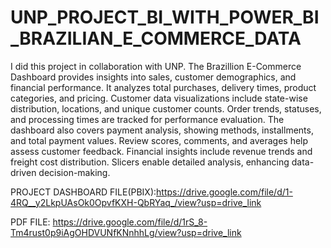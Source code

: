 # UNP_PROJECT_BI_WITH_POWER_BI_BRAZILIAN_E_COMMERCE_DATA

I did this project in collaboration with UNP. The Brazillion E-Commerce Dashboard provides insights into sales, customer demographics, and financial performance. It analyzes total purchases, delivery times, product categories, and pricing. Customer data visualizations include state-wise distribution, locations, and unique customer counts. Order trends, statuses, and processing times are tracked for performance evaluation. The dashboard also covers payment analysis, showing methods, installments, and total payment values. Review scores, comments, and averages help assess customer feedback. Financial insights include revenue trends and freight cost distribution. Slicers enable detailed analysis, enhancing data-driven decision-making.

PROJECT DASHBOARD FILE(PBIX):https://drive.google.com/file/d/1-4RQ__y2LkpUAsOk0OpvfKXH-QbRYaq_/view?usp=drive_link

PDF FILE: https://drive.google.com/file/d/1rS_8-Tm4rust0p9iAgOHDVUNfKNnhhLg/view?usp=drive_link
